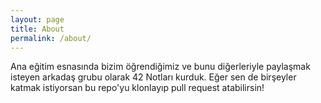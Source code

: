 ```yaml
---
layout: page
title: About
permalink: /about/
---
```


Ana eğitim esnasında bizim öğrendiğimiz ve bunu diğerleriyle paylaşmak isteyen arkadaş grubu olarak 42 Notları kurduk. Eğer sen de birşeyler katmak istiyorsan bu repo'yu klonlayıp pull request atabilirsin!
